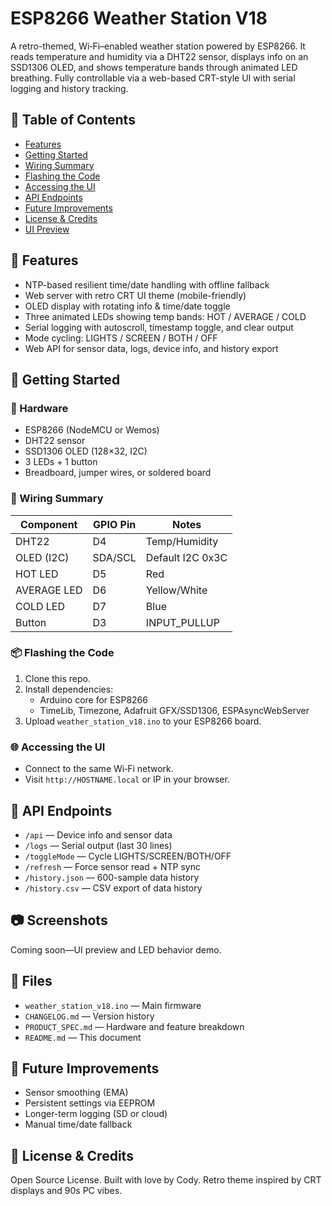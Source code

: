 # ESP8266 Weather Station V18

A retro-themed, Wi‑Fi–enabled weather station powered by ESP8266. It reads temperature and humidity via a DHT22 sensor, displays info on an SSD1306 OLED, and shows temperature bands through animated LED breathing. Fully controllable via a web-based CRT-style UI with serial logging and history tracking.

## 📖 Table of Contents
- [Features](#-features)
- [Getting Started](#-getting-started)
- [Wiring Summary](#-wiring-summary)
- [Flashing the Code](#-flashing-the-code)
- [Accessing the UI](#-accessing-the-ui)
- [API Endpoints](#-api-endpoints)
- [Future Improvements](#-future-improvements)
- [License & Credits](#-license--credits)
- [UI Preview](assets/ui-preview(1).png)


## 🌟 Features
- NTP-based resilient time/date handling with offline fallback
- Web server with retro CRT UI theme (mobile-friendly)
- OLED display with rotating info & time/date toggle
- Three animated LEDs showing temp bands: HOT / AVERAGE / COLD
- Serial logging with autoscroll, timestamp toggle, and clear output
- Mode cycling: LIGHTS / SCREEN / BOTH / OFF
- Web API for sensor data, logs, device info, and history export

## 🚀 Getting Started

### 🧰 Hardware
- ESP8266 (NodeMCU or Wemos)
- DHT22 sensor
- SSD1306 OLED (128×32, I2C)
- 3 LEDs + 1 button
- Breadboard, jumper wires, or soldered board

### 🔌 Wiring Summary
| Component | GPIO Pin | Notes |
|-----------|----------|-------|
| DHT22     | D4       | Temp/Humidity |
| OLED (I2C)| SDA/SCL  | Default I2C 0x3C |
| HOT LED   | D5       | Red |
| AVERAGE LED | D6     | Yellow/White |
| COLD LED  | D7       | Blue |
| Button    | D3       | INPUT_PULLUP |

### 📦 Flashing the Code
1. Clone this repo.
2. Install dependencies:
   - Arduino core for ESP8266
   - TimeLib, Timezone, Adafruit GFX/SSD1306, ESPAsyncWebServer
3. Upload `weather_station_v18.ino` to your ESP8266 board.

### 🌐 Accessing the UI
- Connect to the same Wi‑Fi network.
- Visit `http://HOSTNAME.local` or IP in your browser.

## 📜 API Endpoints
- `/api` — Device info and sensor data
- `/logs` — Serial output (last 30 lines)
- `/toggleMode` — Cycle LIGHTS/SCREEN/BOTH/OFF
- `/refresh` — Force sensor read + NTP sync
- `/history.json` — 600-sample data history
- `/history.csv` — CSV export of data history

## 📷 Screenshots
Coming soon—UI preview and LED behavior demo.

## 📁 Files
- `weather_station_v18.ino` — Main firmware
- `CHANGELOG.md` — Version history
- `PRODUCT_SPEC.md` — Hardware and feature breakdown
- `README.md` — This document

## 🔮 Future Improvements
- Sensor smoothing (EMA)
- Persistent settings via EEPROM
- Longer-term logging (SD or cloud)
- Manual time/date fallback

## 🧠 License & Credits
Open Source License. Built with love by Cody. Retro theme inspired by CRT displays and 90s PC vibes.

